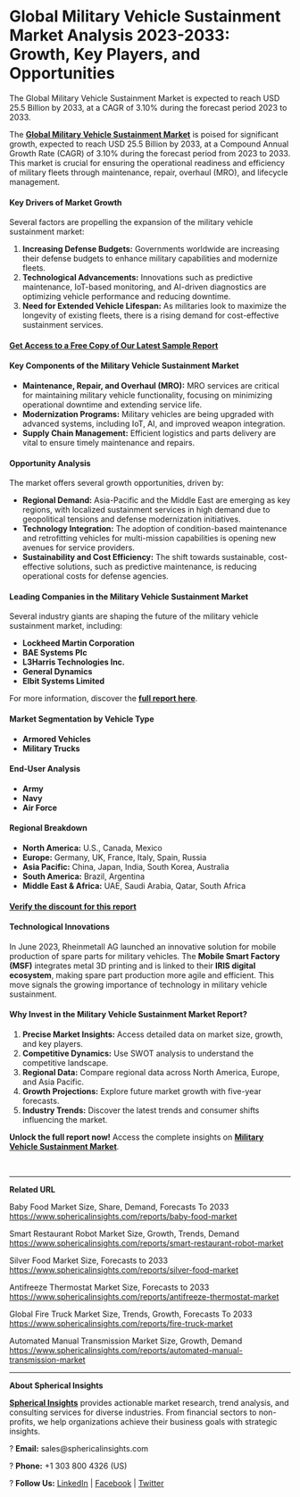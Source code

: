 <h1>Global Military Vehicle Sustainment Market Analysis 2023-2033: Growth, Key Players, and Opportunities</h1>
<div class="content-body__description">The Global Military Vehicle Sustainment Market is expected to reach USD 25.5 Billion by 2033, at a CAGR of 3.10% during the forecast period 2023 to 2033.</div>
<div class="content-body__detail">
<section id="section_0" class="entry fr-view">
<p>The&nbsp;<strong><a href="https://www.sphericalinsights.com/reports/military-vehicle-sustainment-market" target="_blank" rel="noopener">Global Military Vehicle Sustainment Market</a></strong>&nbsp;is poised for significant growth, expected to reach USD 25.5 Billion by 2033, at a Compound Annual Growth Rate (CAGR) of 3.10% during the forecast period from 2023 to 2033. This market is crucial for ensuring the operational readiness and efficiency of military fleets through maintenance, repair, overhaul (MRO), and lifecycle management.</p>
<h4><strong>Key Drivers of Market Growth</strong></h4>
<p>Several factors are propelling the expansion of the military vehicle sustainment market:</p>
<ol>
<li><strong>Increasing Defense Budgets:</strong>&nbsp;Governments worldwide are increasing their defense budgets to enhance military capabilities and modernize fleets.</li>
<li><strong>Technological Advancements:</strong>&nbsp;Innovations such as predictive maintenance, IoT-based monitoring, and AI-driven diagnostics are optimizing vehicle performance and reducing downtime.</li>
<li><strong>Need for Extended Vehicle Lifespan:</strong>&nbsp;As militaries look to maximize the longevity of existing fleets, there is a rising demand for cost-effective sustainment services.</li>
</ol>
<h4><strong><a href="https://www.sphericalinsights.com/request-sample/7867" target="_blank" rel="noopener">Get Access to a Free Copy of Our Latest Sample Report</a></strong></h4>
<h4><strong>Key Components of the Military Vehicle Sustainment Market</strong></h4>
<ul>
<li><strong>Maintenance, Repair, and Overhaul (MRO):</strong>&nbsp;MRO services are critical for maintaining military vehicle functionality, focusing on minimizing operational downtime and extending service life.</li>
<li><strong>Modernization Programs:</strong>&nbsp;Military vehicles are being upgraded with advanced systems, including IoT, AI, and improved weapon integration.</li>
<li><strong>Supply Chain Management:</strong>&nbsp;Efficient logistics and parts delivery are vital to ensure timely maintenance and repairs.</li>
</ul>
<h4><strong>Opportunity Analysis</strong></h4>
<p>The market offers several growth opportunities, driven by:</p>
<ul>
<li><strong>Regional Demand:</strong>&nbsp;Asia-Pacific and the Middle East are emerging as key regions, with localized sustainment services in high demand due to geopolitical tensions and defense modernization initiatives.</li>
<li><strong>Technology Integration:</strong>&nbsp;The adoption of condition-based maintenance and retrofitting vehicles for multi-mission capabilities is opening new avenues for service providers.</li>
<li><strong>Sustainability and Cost Efficiency:</strong>&nbsp;The shift towards sustainable, cost-effective solutions, such as predictive maintenance, is reducing operational costs for defense agencies.</li>
</ul>
<h4><strong>Leading Companies in the Military Vehicle Sustainment Market</strong></h4>
<p>Several industry giants are shaping the future of the military vehicle sustainment market, including:</p>
<ul>
<li><strong>Lockheed Martin Corporation</strong></li>
<li><strong>BAE Systems Plc</strong></li>
<li><strong>L3Harris Technologies Inc.</strong></li>
<li><strong>General Dynamics</strong></li>
<li><strong>Elbit Systems Limited</strong></li>
</ul>
<p>For more information, discover the&nbsp;<strong><a href="https://www.sphericalinsights.com/reports/military-vehicle-sustainment-market" target="_blank" rel="noopener">full report here</a></strong>.</p>
<h4><strong>Market Segmentation by Vehicle Type</strong></h4>
<ul>
<li><strong>Armored Vehicles</strong></li>
<li><strong>Military Trucks</strong></li>
</ul>
<h4><strong>End-User Analysis</strong></h4>
<ul>
<li><strong>Army</strong></li>
<li><strong>Navy</strong></li>
<li><strong>Air Force</strong></li>
</ul>
<h4><strong>Regional Breakdown</strong></h4>
<ul>
<li><strong>North America:</strong>&nbsp;U.S., Canada, Mexico</li>
<li><strong>Europe:</strong>&nbsp;Germany, UK, France, Italy, Spain, Russia</li>
<li><strong>Asia Pacific:</strong>&nbsp;China, Japan, India, South Korea, Australia</li>
<li><strong>South America:</strong>&nbsp;Brazil, Argentina</li>
<li><strong>Middle East &amp; Africa:</strong>&nbsp;UAE, Saudi Arabia, Qatar, South Africa</li>
</ul>
<h4><a href="https://www.sphericalinsights.com/request-discount/7867" target="_blank" rel="noopener">Verify the discount for this report</a></h4>
<h4><strong>Technological Innovations</strong></h4>
<p>In June 2023, Rheinmetall AG launched an innovative solution for mobile production of spare parts for military vehicles. The&nbsp;<strong>Mobile Smart Factory (MSF)</strong>&nbsp;integrates metal 3D printing and is linked to their&nbsp;<strong>IRIS digital ecosystem</strong>, making spare part production more agile and efficient. This move signals the growing importance of technology in military vehicle sustainment.</p>
<h4><strong>Why Invest in the Military Vehicle Sustainment Market Report?</strong></h4>
<ol>
<li><strong>Precise Market Insights:</strong>&nbsp;Access detailed data on market size, growth, and key players.</li>
<li><strong>Competitive Dynamics:</strong>&nbsp;Use SWOT analysis to understand the competitive landscape.</li>
<li><strong>Regional Data:</strong>&nbsp;Compare regional data across North America, Europe, and Asia Pacific.</li>
<li><strong>Growth Projections:</strong>&nbsp;Explore future market growth with five-year forecasts.</li>
<li><strong>Industry Trends:</strong>&nbsp;Discover the latest trends and consumer shifts influencing the market.</li>
</ol>
<p><strong>Unlock the full report now!</strong>&nbsp;Access the complete insights on&nbsp;<strong><a href="https://www.sphericalinsights.com/reports/military-vehicle-sustainment-market" target="_blank" rel="noopener">Military Vehicle Sustainment Market</a></strong>.</p>
<p>&nbsp;</p>
<hr />
<p><strong>Related URL</strong></p>
<p>Baby Food Market Size, Share, Demand, Forecasts To 2033<br /><a href="https://www.sphericalinsights.com/reports/baby-food-market">https://www.sphericalinsights.com/reports/baby-food-market</a>&nbsp;</p>
<p>Smart Restaurant Robot Market Size, Growth, Trends, Demand<br /><a href="https://www.sphericalinsights.com/reports/smart-restaurant-robot-market">https://www.sphericalinsights.com/reports/smart-restaurant-robot-market</a>&nbsp;</p>
<p>Silver Food Market Size, Forecasts to 2033<br /><a href="https://www.sphericalinsights.com/reports/silver-food-market">https://www.sphericalinsights.com/reports/silver-food-market</a>&nbsp;</p>
<p>Antifreeze Thermostat Market Size, Forecasts to 2033<br /><a href="https://www.sphericalinsights.com/reports/antifreeze-thermostat-market">https://www.sphericalinsights.com/reports/antifreeze-thermostat-market</a>&nbsp;</p>
<p>Global Fire Truck Market Size, Trends, Growth, Forecasts To 2033<br /><a href="https://www.sphericalinsights.com/reports/fire-truck-market">https://www.sphericalinsights.com/reports/fire-truck-market</a>&nbsp;</p>
<p>Automated Manual Transmission Market Size, Growth, Demand<br /><a href="https://www.sphericalinsights.com/reports/automated-manual-transmission-market">https://www.sphericalinsights.com/reports/automated-manual-transmission-market</a>&nbsp;</p>
<hr />
<p><strong>About Spherical Insights</strong></p>
<p><strong><a href="https://www.sphericalinsights.com/" target="_blank" rel="noopener">Spherical Insights</a></strong>&nbsp;provides actionable market research, trend analysis, and consulting services for diverse industries. From financial sectors to non-profits, we help organizations achieve their business goals with strategic insights.</p>
<p>?&nbsp;<strong>Email:</strong>&nbsp;<a rel="noopener">sales@sphericalinsights.com</a></p>
<p>?&nbsp;<strong>Phone:</strong>&nbsp;+1 303 800 4326 (US)</p>
<p>?&nbsp;<strong>Follow Us:</strong>&nbsp;<a href="https://www.linkedin.com/company/spherical-insight/"><u>LinkedIn</u></a>&nbsp;|&nbsp;<a href="https://www.facebook.com/sphericalinsights22"><u>Facebook</u></a>&nbsp;|&nbsp;<a href="https://twitter.com/SInsights_US"><u>Twitter</u></a></p>
</section>
</div>
<p>&nbsp;</p>
<p>&nbsp;</p>
